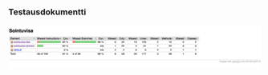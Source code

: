 ### Testausdokumentti


<img src="https://github.com/AnttiHal/ot-harjoitustyo/blob/master/Sointuvisa/dokumentaatio/images/jacoco-report-final.png">
